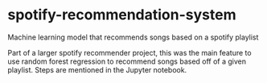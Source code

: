 # spotify-recommendation-system
Machine learning model that recommends songs based on a spotify playlist

Part of a larger spotify recommender project, this was the main feature to use random forest regression to recommend songs based off of a given playlist. Steps are mentioned in the Jupyter notebook.
